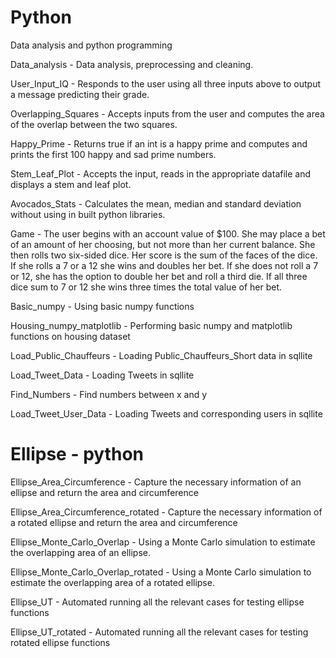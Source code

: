 # Python
Data analysis and python programming

Data_analysis - Data analysis, preprocessing and cleaning.

User_Input_IQ - Responds to the user using all three inputs above to output a message predicting their grade.

Overlapping_Squares - Accepts inputs from the user and computes the area of the overlap between the two squares.

Happy_Prime - Returns true if an int is a happy prime and computes and prints the first 100 happy and sad prime numbers.

Stem_Leaf_Plot - Accepts the input, reads in the appropriate datafile and displays a stem and leaf plot.

Avocados_Stats - Calculates the mean, median and standard deviation without using in built python libraries.

Game - The user begins with an account value of $100. She may place a bet of an amount of her choosing, but not more than her current balance. She then rolls two six-sided dice. Her score is the sum of the faces of the dice. If she rolls a 7 or a 12 she wins and doubles her bet. If she does not roll a 7 or 12, she has the option to double her bet and roll a third die. If all three dice sum to 7 or 12 she wins three times the total value of her bet.

Basic_numpy - Using basic numpy functions

Housing_numpy_matplotlib - Performing basic numpy and matplotlib functions on housing dataset

Load_Public_Chauffeurs - Loading Public_Chauffeurs_Short data in sqllite

Load_Tweet_Data - Loading Tweets in sqllite

Find_Numbers - Find numbers between x and y

Load_Tweet_User_Data - Loading Tweets and corresponding users in sqllite

# Ellipse - python
Ellipse_Area_Circumference - Capture the necessary information of an ellipse and return the area and circumference

Ellipse_Area_Circumference_rotated - Capture the necessary information of a rotated ellipse and return the area and circumference

Ellipse_Monte_Carlo_Overlap - Using a Monte Carlo simulation to estimate the overlapping area of an ellipse.

Ellipse_Monte_Carlo_Overlap_rotated - Using a Monte Carlo simulation to estimate the overlapping area of a rotated ellipse.

Ellipse_UT - Automated running all the relevant cases for testing ellipse functions

Ellipse_UT_rotated - Automated running all the relevant cases for testing rotated ellipse functions
